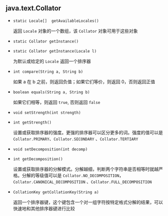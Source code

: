 ## java.text.Collator

* `static Locale[]  getAvailableLocales()`

  返回 `Locale` 对象的一个数组，该 `Collator` 对象可用于这些对象

* `static Collator getInstance()`

* `static Collator getInstance(Locale l)`

  为默认或给定的 `Locale` 返回一个排序器

* `int compare(String a, String b)`

  如果 a 在 b 之前，则返回负值；如果它们等价，则返回 0，否则返回正值

* `boolean equals(String a, String b)`

  如果它们相等，则返回 `true`, 否则返回 `false`

* `void setStrength(int strength)`

* `int getStrength()`

  设置或获取排序器的强度。更强的排序器可以区分更多的词。强度的值可以是 `Collator.PRIMARY`、`Collator.SECONDARY` 、`Collator.TERTIARY`

* `void setDecomposition(int decomp)`

* `int getDecomposition()`

  设置或获取排序器的分解模式。分解越细，判断两个字符串是否相等时就越严格。分解的等级值可以是 `Collator.NO_DECOMPOSITION`，`Collator.CANONICAL_DECOMPOSITION` 、`Collator.FULL_DECOMPOSITION`

* `CollationKey getCollationKey(String a)`

  返回一个排序器键，这个键包含一个对一组字符按特定格式分解的结果，可以快速地和其他排序器键进行比较